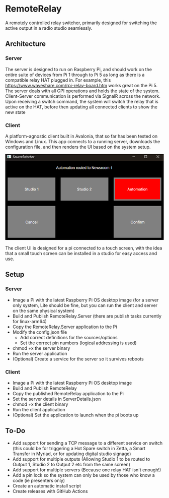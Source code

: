 # RemoteRelay
A remotely controlled relay switcher, primarily designed for switching the active output in a radio studio seamlessly. 

## Architecture
### Server
The server is designed to run on Raspberry Pi, and should work on the entire suite of devices from Pi 1 through to Pi 5 as long as there is a compatible relay HAT plugged in. For example, this https://www.waveshare.com/rpi-relay-board.htm works great on the Pi 5.
The server deals with all GPI operations and holds the state of the system. Client-Server communication is performed via SignalR across the network. Upon receiving a switch command, the system will switch the relay that is active on the HAT, before then updating all connected clients to show the new state
### Client
A platform-agnostic client built in Avalonia, that so far has been tested on Windows and Linux. This app connects to a running server, downloads the configuration file, and then renders the UI based on the system setup. 

![image](img/ui.png)

The client UI is designed for a pi connected to a touch screen, with the idea that a small touch screen can be installed in a studio for easy access and use. 

## Setup
### Server
- Image a Pi with the latest Raspberry Pi OS desktop image (for a server only system, Lite should be fine, but you can run the client and server on the same physical system)
- Build and Publish RemoteRelay.Server (there are publish tasks currently for linux-arm64)
- Copy the RemoteRelay.Server application to the Pi
- Modify the config.json file
	- Add correct definitions for the sources/options
	- Set the correct pin numbers (logical addressing is used)
- chmod +x the server binary
- Run the server application
- (Optional) Create a service for the server so it survives reboots

### Client 
- Image a Pi with the latest Raspberry Pi OS desktop image 
- Build and Publish RemoteRelay
- Copy the published RemoteRelay application to the Pi
- Set the server details in ServerDetails.json
- chmod +x the client binary
- Run the client application
- (Optional) Set the application to launch when the pi boots up

## To-Do
- Add support for sending a TCP message to a different service on switch (this could be for triggering a Hot Spare switch in Zetta, a Smart Transfer in Myriad, or for updating digital studio signage)
- Add support for multiple outputs (Allowing Studio 1 to be routed to Output 1, Studio 2 to Output 2 etc from the same screen)
- Add support for multiple servers (Because one relay HAT isn't enough!)
- Add a pin lock so the system can only be used by those who know a code (ie presenters only)
- Create an automatic install script
- Create releases with GitHub Actions
